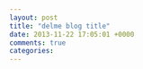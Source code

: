 ```yaml
---
layout: post
title: "delme blog title"
date: 2013-11-22 17:05:01 +0000
comments: true
categories: 
---
```


